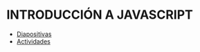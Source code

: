 # INTRODUCCIÓN A JAVASCRIPT

- [Diapositivas](http://jamj2000.github.io/hlc-fullstack/3/diapositivas)
- [Actividades](http://jamj2000.github.io/hlc-fullstack/3/actividades)


